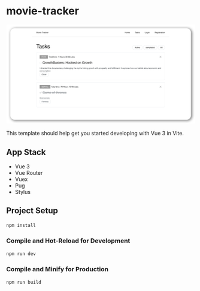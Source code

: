 # movie-tracker

![](https://github.com/andmatrosov/movie-tracker/blob/master/preview.png)

This template should help get you started developing with Vue 3 in Vite.

## App Stack

- Vue 3
- Vue Router
- Vuex
- Pug
- Stylus

## Project Setup

```sh
npm install
```

### Compile and Hot-Reload for Development

```sh
npm run dev
```

### Compile and Minify for Production

```sh
npm run build
```
